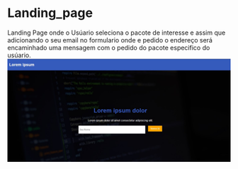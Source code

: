 # Landing_page
Landing Page onde o Usúario seleciona o pacote de interesse
e assim que adicionando o seu email no formulario onde e pedido o endereço
será encaminhado uma mensagem com o pedido do pacote especifico do usúario.
<a href='https://landingpage66.herokuapp.com/'><img src='_imagens/site.jpg'></a>
